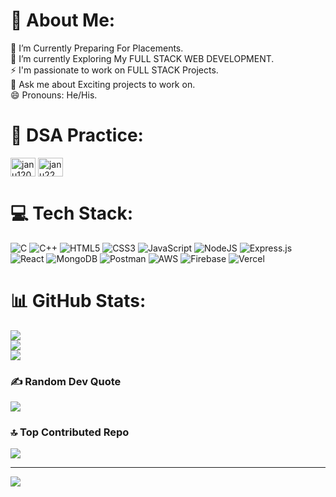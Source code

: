 # 💫 About Me:
🔭 I’m Currently Preparing For Placements.<br>🌱 I’m currently Exploring My FULL STACK WEB DEVELOPMENT.<br>⚡ I'm passionate to work on FULL STACK Projects.<br>💬 Ask me about Exciting projects to work on.<br>😄 Pronouns: He/His.




# 🧠 DSA  Practice:
<p align="left">
<a href="https://www.leetcode.com/janu12001" target="blank"><img align="center" src="https://raw.githubusercontent.com/rahuldkjain/github-profile-readme-generator/master/src/images/icons/Social/leet-code.svg" alt="janu12001" height="30" width="40" /></a>
<a href="https://auth.geeksforgeeks.org/user/janu22" target="blank"><img align="center" src="https://raw.githubusercontent.com/rahuldkjain/github-profile-readme-generator/master/src/images/icons/Social/geeks-for-geeks.svg" alt="janu22" height="30" width="40" /></a>
</p>


# 💻 Tech Stack:
![C](https://img.shields.io/badge/c-%2300599C.svg?style=for-the-badge&logo=c&logoColor=white) ![C++](https://img.shields.io/badge/c++-%2300599C.svg?style=for-the-badge&logo=c%2B%2B&logoColor=white) ![HTML5](https://img.shields.io/badge/html5-%23E34F26.svg?style=for-the-badge&logo=html5&logoColor=white) ![CSS3](https://img.shields.io/badge/css3-%231572B6.svg?style=for-the-badge&logo=css3&logoColor=white) ![JavaScript](https://img.shields.io/badge/javascript-%23323330.svg?style=for-the-badge&logo=javascript&logoColor=%23F7DF1E) ![NodeJS](https://img.shields.io/badge/node.js-6DA55F?style=for-the-badge&logo=node.js&logoColor=white) ![Express.js](https://img.shields.io/badge/express.js-%23404d59.svg?style=for-the-badge&logo=express&logoColor=%2361DAFB) ![React](https://img.shields.io/badge/react-%2320232a.svg?style=for-the-badge&logo=react&logoColor=%2361DAFB) ![MongoDB](https://img.shields.io/badge/MongoDB-%234ea94b.svg?style=for-the-badge&logo=mongodb&logoColor=white) ![Postman](https://img.shields.io/badge/Postman-FF6C37?style=for-the-badge&logo=postman&logoColor=white) ![AWS](https://img.shields.io/badge/AWS-%23FF9900.svg?style=for-the-badge&logo=amazon-aws&logoColor=white) ![Firebase](https://img.shields.io/badge/firebase-%23039BE5.svg?style=for-the-badge&logo=firebase) ![Vercel](https://img.shields.io/badge/vercel-%23000000.svg?style=for-the-badge&logo=vercel&logoColor=white)
# 📊 GitHub Stats:
![](https://github-readme-stats.vercel.app/api?username=Janu12001&theme=dark&hide_border=false&include_all_commits=false&count_private=false)<br/>
![](https://github-readme-streak-stats.herokuapp.com/?user=Janu12001&theme=dark&hide_border=false)<br/>
![](https://github-readme-stats.vercel.app/api/top-langs/?username=Janu12001&theme=dark&hide_border=false&include_all_commits=false&count_private=false&layout=compact)


### ✍️ Random Dev Quote
![](https://quotes-github-readme.vercel.app/api?type=horizontal&theme=radical)

### 🔝 Top Contributed Repo
![](https://github-contributor-stats.vercel.app/api?username=Janu12001&limit=5&theme=dark&combine_all_yearly_contributions=true)

---
[![](https://visitcount.itsvg.in/api?id=Janu12001&icon=0&color=0)](https://visitcount.itsvg.in)

<!-- Proudly created with GPRM ( https://gprm.itsvg.in ) -->
